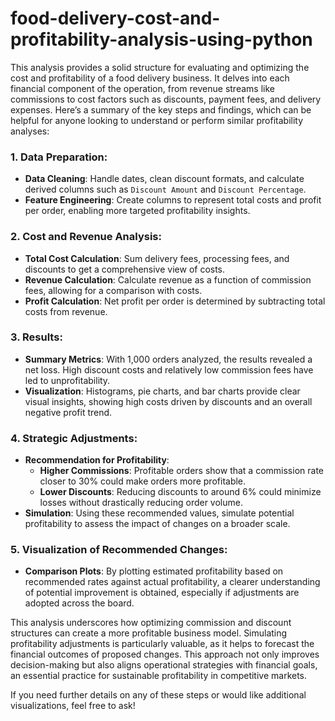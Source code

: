 # food-delivery-cost-and-profitability-analysis-using-python
This analysis provides a solid structure for evaluating and optimizing the cost and profitability of a food delivery business. It delves into each financial component of the operation, from revenue streams like commissions to cost factors such as discounts, payment fees, and delivery expenses. Here’s a summary of the key steps and findings, which can be helpful for anyone looking to understand or perform similar profitability analyses:

### 1. Data Preparation:
   - **Data Cleaning**: Handle dates, clean discount formats, and calculate derived columns such as `Discount Amount` and `Discount Percentage`.
   - **Feature Engineering**: Create columns to represent total costs and profit per order, enabling more targeted profitability insights.

### 2. Cost and Revenue Analysis:
   - **Total Cost Calculation**: Sum delivery fees, processing fees, and discounts to get a comprehensive view of costs.
   - **Revenue Calculation**: Calculate revenue as a function of commission fees, allowing for a comparison with costs.
   - **Profit Calculation**: Net profit per order is determined by subtracting total costs from revenue.

### 3. Results:
   - **Summary Metrics**: With 1,000 orders analyzed, the results revealed a net loss. High discount costs and relatively low commission fees have led to unprofitability.
   - **Visualization**: Histograms, pie charts, and bar charts provide clear visual insights, showing high costs driven by discounts and an overall negative profit trend.

### 4. Strategic Adjustments:
   - **Recommendation for Profitability**:
     - **Higher Commissions**: Profitable orders show that a commission rate closer to 30% could make orders more profitable.
     - **Lower Discounts**: Reducing discounts to around 6% could minimize losses without drastically reducing order volume.
   - **Simulation**: Using these recommended values, simulate potential profitability to assess the impact of changes on a broader scale.

### 5. Visualization of Recommended Changes:
   - **Comparison Plots**: By plotting estimated profitability based on recommended rates against actual profitability, a clearer understanding of potential improvement is obtained, especially if adjustments are adopted across the board.

This analysis underscores how optimizing commission and discount structures can create a more profitable business model. Simulating profitability adjustments is particularly valuable, as it helps to forecast the financial outcomes of proposed changes. This approach not only improves decision-making but also aligns operational strategies with financial goals, an essential practice for sustainable profitability in competitive markets. 

If you need further details on any of these steps or would like additional visualizations, feel free to ask!
